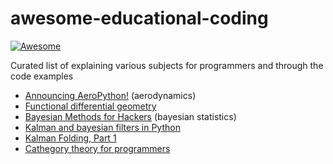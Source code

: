 # awesome-educational-coding
 
[![Awesome](https://cdn.rawgit.com/sindresorhus/awesome/d7305f38d29fed78fa85652e3a63e154dd8e8829/media/badge.svg)](https://github.com/sindresorhus/awesome)

Curated list of explaining various subjects for programmers and through the code examples

- [Announcing AeroPython!](http://lorenabarba.com/blog/announcing-aeropython/) (aerodynamics)
- [Functional differential geometry](https://mitpress.mit.edu/books/functional-differential-geometry)
- [Bayesian Methods for Hackers](https://github.com/CamDavidsonPilon/Probabilistic-Programming-and-Bayesian-Methods-for-Hackers) (bayesian statistics)
- [Kalman and bayesian filters in Python](https://github.com/rlabbe/Kalman-and-Bayesian-Filters-in-Python)
- [Kalman Folding, Part 1](http://vixra.org/abs/1606.0328)
- [Cathegory theory for programmers](https://bartoszmilewski.com/2014/10/28/category-theory-for-programmers-the-preface/)


